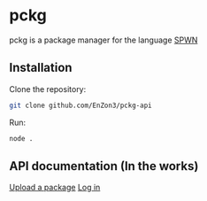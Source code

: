 # pckg

pckg is a package manager for the language [SPWN](https://github.com/Spu7Nix/SPWN-language)


## Installation

Clone the repository:
```bash
git clone github.com/EnZon3/pckg-api
```

Run:
```bash 
node .
```

## API documentation (In the works)

 [Upload a package](docs/upload.md)
 [Log in](docs/login.md)